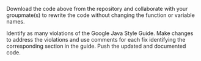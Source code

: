 Download the code above from the repository and collaborate with your groupmate(s) to rewrite the code without changing the function or variable names.

Identify as many violations of the Google Java Style Guide. 
Make changes to address the violations and use comments for each fix identifying the corresponding section in the guide. 
Push the updated and documented code.